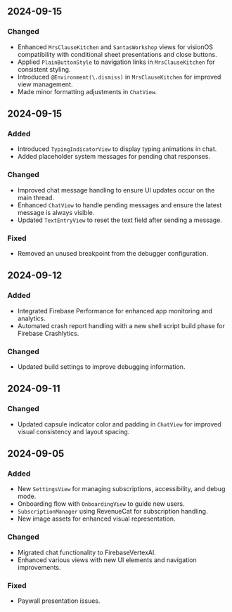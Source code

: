 ## 2024-09-15

### Changed
- Enhanced `MrsClauseKitchen` and `SantasWorkshop` views for visionOS compatibility with conditional sheet presentations and close buttons.
- Applied `PlainButtonStyle` to navigation links in `MrsClauseKitchen` for consistent styling.
- Introduced `@Environment(\.dismiss)` in `MrsClauseKitchen` for improved view management.
- Made minor formatting adjustments in `ChatView`.

## 2024-09-15

### Added
- Introduced `TypingIndicatorView` to display typing animations in chat.
- Added placeholder system messages for pending chat responses.

### Changed
- Improved chat message handling to ensure UI updates occur on the main thread.
- Enhanced `ChatView` to handle pending messages and ensure the latest message is always visible.
- Updated `TextEntryView` to reset the text field after sending a message.

### Fixed
- Removed an unused breakpoint from the debugger configuration.

## 2024-09-12

### Added
- Integrated Firebase Performance for enhanced app monitoring and analytics.
- Automated crash report handling with a new shell script build phase for Firebase Crashlytics.

### Changed
- Updated build settings to improve debugging information.

## 2024-09-11

### Changed
- Updated capsule indicator color and padding in `ChatView` for improved visual consistency and layout spacing.

## 2024-09-05

### Added
- New `SettingsView` for managing subscriptions, accessibility, and debug mode.
- Onboarding flow with `OnboardingView` to guide new users.
- `SubscriptionManager` using RevenueCat for subscription handling.
- New image assets for enhanced visual representation.

### Changed
- Migrated chat functionality to FirebaseVertexAI.
- Enhanced various views with new UI elements and navigation improvements.

### Fixed
- Paywall presentation issues.